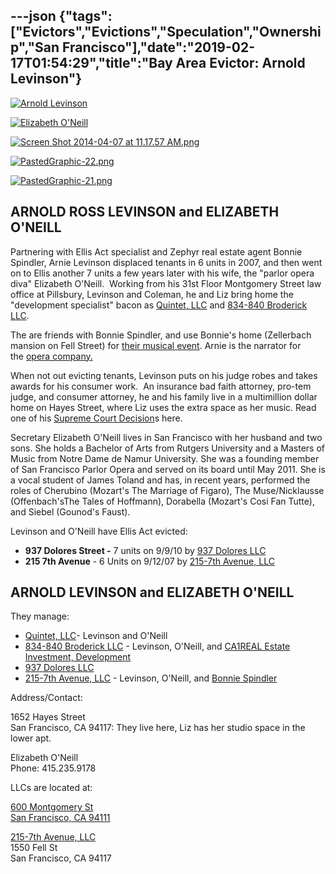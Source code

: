 ---json
{"tags":["Evictors","Evictions","Speculation","Ownership","San Francisco"],"date":"2019-02-17T01:54:29","title":"Bay Area Evictor: Arnold Levinson"}
---

[![Arnold Levinson](/assets/uploads/Screen+Shot+2014-05-08+at+8.59.54+AM.png)](https://images.squarespace-cdn.com/content/v1/52b7d7a6e4b0b3e376ac8ea2/1399564517773-FPGE12HFM2XQ29P69BCE/ke17ZwdGBToddI8pDm48kP6js0fFIsk36budvV4tLAVZw-zPPgdn4jUwVcJE1ZvWhcwhEtWJXoshNdA9f1qD7dso8WS9HrXe-DDzLfr_qHnD-O3FALnFjZRcAhgZ9im6_dYejufmibBlKyjm01Y85w/Screen+Shot+2014-05-08+at+8.59.54+AM.png) 

[![Elizabeth O'Neill](/assets/uploads/Screen+Shot+2014-05-08+at+9.00.17+AM.png)](https://images.squarespace-cdn.com/content/v1/52b7d7a6e4b0b3e376ac8ea2/1399564517769-DSNSVBMRAKGB028YR8QP/ke17ZwdGBToddI8pDm48kPwsskYSBZrGzc1Mx5WxYCNZw-zPPgdn4jUwVcJE1ZvWhcwhEtWJXoshNdA9f1qD7SolCep30WpQRIjoQKeSzBByaNOnK-Z8X_cGqAYtT_dJYIsN4TODXnFYHRvsYIadYw/Screen+Shot+2014-05-08+at+9.00.17+AM.png) 

[![Screen Shot 2014-04-07 at 11.17.57 AM.png](/assets/uploads/Screen+Shot+2014-04-07+at+11.17.57+AM.png)](https://images.squarespace-cdn.com/content/v1/52b7d7a6e4b0b3e376ac8ea2/1396894433668-BMA3RM3U6F2ITATR2U08/ke17ZwdGBToddI8pDm48kFRuYltDphHGnmmdQEf8rRpZw-zPPgdn4jUwVcJE1ZvWQUxwkmyExglNqGp0IvTJZamWLI2zvYWH8K3-s_4yszcp2ryTI0HqTOaaUohrI8PIyF0b5tQffjGbm-1bG7XiTIBH7aRvaZeZVimg9NvuNb8/Screen+Shot+2014-04-07+at+11.17.57+AM.png) 

[![PastedGraphic-22.png](/assets/uploads/PastedGraphic-22.png)](https://images.squarespace-cdn.com/content/v1/52b7d7a6e4b0b3e376ac8ea2/1396846991859-Q3P1HQT19L0EK06HQHSL/ke17ZwdGBToddI8pDm48kPKn733Csf13MhZnak9lltZZw-zPPgdn4jUwVcJE1ZvWEtT5uBSRWt4vQZAgTJucoTqqXjS3CfNDSuuf31e0tVGWHUjgqNLJeCV2awNiDkBoaPxkNStmolm22KueGcsxgx926scO3xePJoa6uVJa9B4/PastedGraphic-22.png) 

[![PastedGraphic-21.png](/assets/uploads/PastedGraphic-21.png)](https://images.squarespace-cdn.com/content/v1/52b7d7a6e4b0b3e376ac8ea2/1396846987403-N1B6IO0DVQC5T79LYMO1/ke17ZwdGBToddI8pDm48kHFN3u4pLc4NALfklaMAowNZw-zPPgdn4jUwVcJE1ZvWEtT5uBSRWt4vQZAgTJucoTqqXjS3CfNDSuuf31e0tVFPtJXlBBhLwz3gQQFu6GOXMwSkJDa_qLuv9orwgGqzU1tO8nJtk629tZGIWiyY3XQ/PastedGraphic-21.png) 

ARNOLD ROSS LEVINSON and ELIZABETH O'NEILL
------------------------------------------

Partnering with Ellis Act specialist and Zephyr real estate agent Bonnie Spindler, Arnie Levinson displaced tenants in 6 units in 2007, and then went on to Ellis another 7 units a few years later with his wife, the "parlor opera diva" Elizabeth O'Neill.  Working from his 31st Floor Montgomery Street law office at Pillsbury, Levinson and Coleman, he and Liz bring home the "development specialist" bacon as [Quintet, LLC](http://www.corporationwiki.com/California/San-Francisco/quintet-llc/47704427.aspx) and [834-840 Broderick LLC](http://www.corporationwiki.com/California/San-Francisco/834-840-broderick-llc/47704462.aspx).

The are friends with Bonnie Spindler, and use Bonnie's home (Zellerbach mansion on Fell Street) for [their musical event](http://www.marketwired.com/press-release/san-francisco-parlor-opera-perform-wa-mozarts-le-nozze-di-figaro-san-franciscos-historic-845707.htm). Arnie is the narrator for the [opera company.](http://www.jamestolandvocalarts.com/about-more.htm) 

When not out evicting tenants, Levinson puts on his judge robes and takes awards for his consumer work.  An insurance bad faith attorney, pro-tem judge, and consumer attorney, he and his family live in a multimillion dollar home on Hayes Street, where Liz uses the extra space as her music. Read one of his [Supreme Court Decision](/s/The-Supreme-Courts-Shameful-Descent-Into-Disrepute.pdf)s here. 

Secretary Elizabeth O'Neill lives in San Francisco with her husband and two sons. She holds a Bachelor of Arts from Rutgers University and a Masters of Music from Notre Dame de Namur University. She was a founding member of San Francisco Parlor Opera and served on its board until May 2011. She is a vocal student of James Toland and has, in recent years, performed the roles of Cherubino (Mozart's The Marriage of Figaro), The Muse/Nicklausse (Offenbach'sThe Tales of Hoffmann), Dorabella (Mozart's Cosi Fan Tutte), and Siebel (Gounod's Faust).

Levinson and O'Neill have Ellis Act evicted:

*   **937 Dolores Street -** 7 units on 9/9/10 by [937 Dolores LLC](#) 
*   **215 7th Avenue** - 6 Units on 9/12/07 by  [215-7th Avenue, LLC](http://www.corporationwiki.com/California/San-Francisco/215-7th-avenue-llc/46764524.aspx) 

ARNOLD LEVINSON and ELIZABETH O'NEILL
-------------------------------------

They manage:

*   [Quintet, LLC](http://www.corporationwiki.com/California/San-Francisco/quintet-llc/47704427.aspx)\- Levinson and O'Neill
*   [834-840 Broderick LLC](http://www.corporationwiki.com/California/San-Francisco/834-840-broderick-llc/47704462.aspx) - Levinson, O'Neill, and [CA1REAL Estate Investment, Development](http://www.corporationwiki.com/p/2enari/ca1real-estate-investment-development-and) 
*   [937 Dolores LLC](https://antievictionmap.squarespace.com/config/#) 
*   [215-7th Avenue, LLC](http://www.corporationwiki.com/California/San-Francisco/215-7th-avenue-llc/46764524.aspx) - Levinson, O'Neill, and [Bonnie Spindler](/bonnie-spindler)
    

Address/Contact:

1652 Hayes Street  
San Francisco, CA 94117: They live here, Liz has her studio space in the lower apt.

Elizabeth O'Neill  
Phone: 415.235.9178

LLCs are located at:

[600 Montgomery St  
San Francisco, CA 94111](http://www.corporationwiki.com/California/San-Francisco/600-Montgomery-St-San-Francisco-CA-94111-a21714.aspx)

[215-7th Avenue, LLC](http://www.corporationwiki.com/California/San-Francisco/215-7th-avenue-llc/46764524.aspx)   
1550 Fell St  
San Francisco, CA 94117